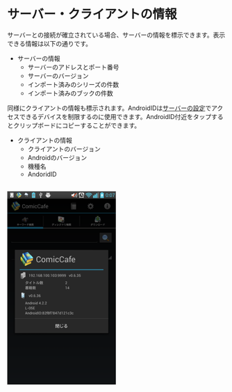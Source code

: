 # サーバー・クライアントの情報
サーバーとの接続が確立されている場合、サーバーの情報を標示できます。表示できる情報は以下の通りです。

* サーバーの情報
    * サーバーのアドレスとポート番号
    * サーバーのバージョン
    * インポート済みのシリーズの件数
    * インポート済みのブックの件数

同様にクライアントの情報も標示されます。AndroidIDは[サーバーの設定](../../Server/BasicOperations/Settings.mkd)でアクセスできるデバイスを制限するのに使用できます。AndroidID付近をタップするとクリップボードにコピーすることができます。

* クライアントの情報
    * クライアントのバージョン
    * Androidのバージョン
    * 機種名
    * AndoridID

<br>

<img src='https://raw.githubusercontent.com/burton999dev/ComicCafeHelp/master/images/ja/client/Information.png' width='250px'/>
